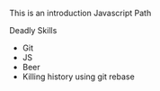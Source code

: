 This is an introduction
Javascript Path

Deadly Skills
* Git
* JS
* Beer
* Killing history using git rebase
